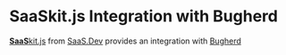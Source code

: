 
# **SaaS**kit.js Integration with Bugherd

[**SaaS**kit.js](https://saaskit.js.org) from [SaaS.Dev](https://saas.dev) provides an integration with [Bugherd](https://saaskit.js.org/integrations/bugherd)
